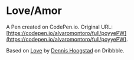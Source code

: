 # Love/Amor

A Pen created on CodePen.io. Original URL: [https://codepen.io/alvaromontoro/full/poyyePW](https://codepen.io/alvaromontoro/full/poyyePW).

Based on [Love](https://dribbble.com/shots/8975247-Love) by [Dennis Hoogstad](https://dribbble.com/dennishoogstad) on Dribbble.
